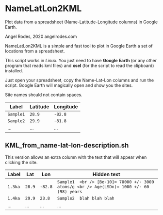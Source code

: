 # NameLatLon2KML
Plot data from a spreadsheet (Name-Latitude-Longitude columns) in Google Earth.

Angel Rodes, 2020
angelrodes.com

NameLatLon2KML is a simple and fast tool to plot in Google Earth a set of locations from a spreadsheet.

This script works in *Linux*. You just need to have **Google Earth** (or any other program that reads kml files) and **xsel** (for the script to read the clipboard) installed.

Just open your spreadsheet, copy the Name-Lat-Lon columns and run the script. Google Earth will magically open and show you the sites.

Site names should not contain spaces.

Label  | Latitude | Longitude
------------- | -------------  | -------------  
`Sample1` |	`28.9` |	`-82.8` 
`Sample2` |	`29.9` |	`-81.8` 
  ... | ... | ...

## KML_from_name-lat-lon-description.sh

This version allows an extra column with the text that will appear when clicking the site.

Label  | Lat | Lon | Hidden text
------------- | -------------  | -------------  | -------------
 `1.3ka` |	`28.9` |	`-82.8` |	`Sample1  <br /> [Be-10]= 70000 +/- 3000 atoms/g <br /> Age(LSDn)= 1000 +/- 60 (98) years`
 `1.4ka` |	`29.9` |	`23.8` |	`Sample2  blah blah blah`
    ... | ... | ... | ...



